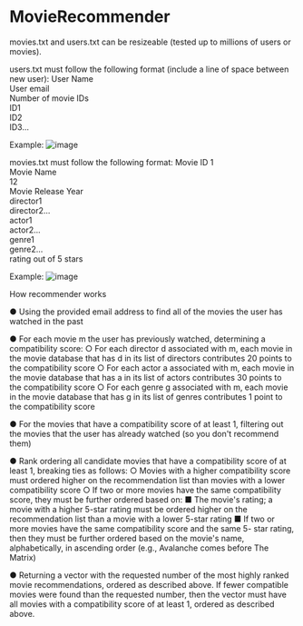 # MovieRecommender

movies.txt and users.txt can be resizeable (tested up to millions of users or movies).

users.txt must follow the following format (include a line of space between new user):
User Name  
User email  
Number of movie IDs  
ID1  
ID2  
ID3...  

Example:
![image](https://github.com/paulchou03/MovieRecommender/assets/128890621/5392039f-498d-4de6-87a8-0b3b910c99b4)


movies.txt must follow the following format:
Movie ID 1  
Movie Name  
12  
Movie Release Year   
director1  
director2...  
actor1  
actor2...  
genre1  
genre2...  
rating out of 5 stars    

Example:
![image](https://github.com/paulchou03/MovieRecommender/assets/128890621/17e65fc9-06bc-4f49-91db-7bb3b97721c0)



How recommender works

● Using the provided email address to find all of the movies the user has watched in the
past

● For each movie m the user has previously watched, determining a compatibility score:
  ○ For each director d associated with m, each movie in the movie database that
has d in its list of directors contributes 20 points to the compatibility score
  ○ For each actor a associated with m, each movie in the movie database that has a
in its list of actors contributes 30 points to the compatibility score
  ○ For each genre g associated with m, each movie in the movie database that has
g in its list of genres contributes 1 point to the compatibility score

● For the movies that have a compatibility score of at least 1, filtering out the movies that
the user has already watched (so you don't recommend them)

● Rank ordering all candidate movies that have a compatibility score of at least 1, breaking
ties as follows:
  ○ Movies with a higher compatibility score must ordered higher on the
recommendation list than movies with a lower compatibility score
  ○ If two or more movies have the same compatibility score, they must be further
ordered based on:
    ■ The movie's rating; a movie with a higher 5-star rating must be ordered
higher on the recommendation list than a movie with a lower 5-star rating
    ■ If two or more movies have the same compatibility score and the same 5-
star rating, then they must be further ordered based on the movie's name,
alphabetically, in ascending order (e.g., Avalanche comes before The
Matrix)

● Returning a vector with the requested number of the most highly ranked movie
recommendations, ordered as described above. If fewer compatible movies were found
than the requested number, then the vector must have all movies with a compatibility
score of at least 1, ordered as described above.

